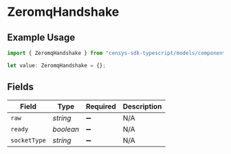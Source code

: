 # ZeromqHandshake

## Example Usage

```typescript
import { ZeromqHandshake } from "censys-sdk-typescript/models/components";

let value: ZeromqHandshake = {};
```

## Fields

| Field              | Type               | Required           | Description        |
| ------------------ | ------------------ | ------------------ | ------------------ |
| `raw`              | *string*           | :heavy_minus_sign: | N/A                |
| `ready`            | *boolean*          | :heavy_minus_sign: | N/A                |
| `socketType`       | *string*           | :heavy_minus_sign: | N/A                |